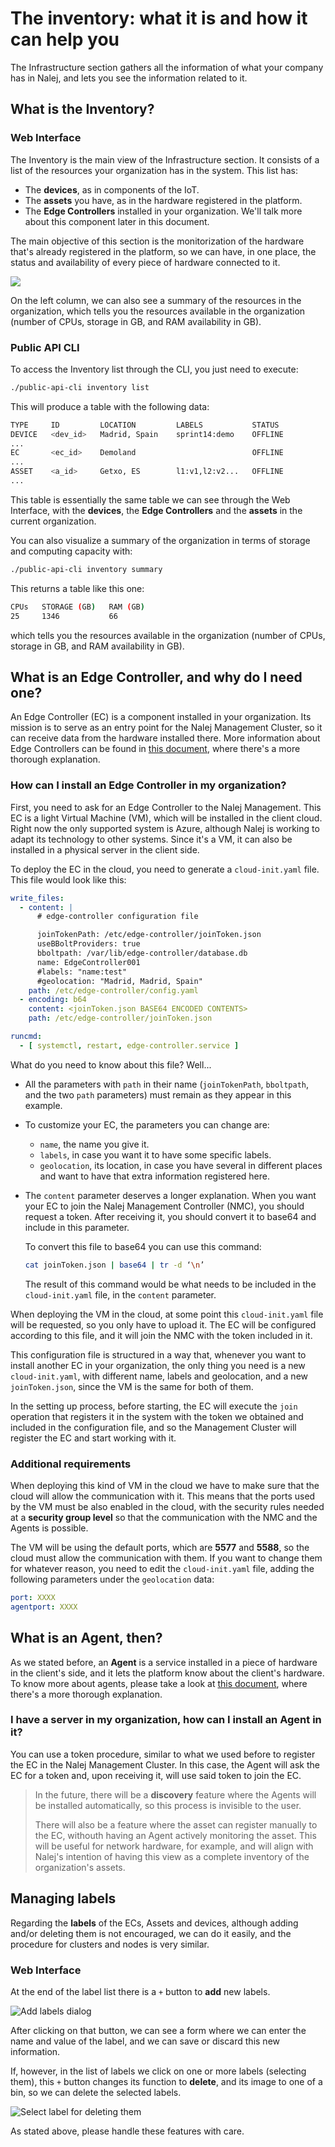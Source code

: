 # The inventory: what it is and how it can help you

The Infrastructure section gathers all the information of what your company has in Nalej, and lets you see the information related to it.

## What is the Inventory?

### Web Interface

The Inventory is the main view of the Infrastructure section. It consists of a list of the resources your organization has in the system. This list has:

* The **devices**, as in components of the IoT.
* The **assets** you have, as in the hardware registered in the platform.
* The **Edge Controllers** installed in your organization. We'll talk more about this component later in this document.

The main objective of this section is the monitorization of the hardware that's already registered in the platform, so we can have, in one place, the status and availability of every piece of hardware connected to it.

![](../img/infra.png)

On the left column, we can also see a summary of the resources in the organization, which tells you the resources available in the organization \(number of CPUs, storage in GB, and RAM availability in GB\).

### Public API CLI

To access the Inventory list through the CLI, you just need to execute:

```bash
./public-api-cli inventory list
```

This will produce a table with the following data:

```bash
TYPE     ID         LOCATION         LABELS           STATUS
DEVICE   <dev_id>   Madrid, Spain    sprint14:demo    OFFLINE
...
EC       <ec_id>    Demoland                          OFFLINE
...
ASSET    <a_id>     Getxo, ES        l1:v1,l2:v2...   OFFLINE
...
```

This table is essentially the same table we can see through the Web Interface, with the **devices**, the **Edge Controllers** and the **assets** in the current organization.

You can also visualize a summary of the organization in terms of storage and computing capacity with:

```bash
./public-api-cli inventory summary
```

This returns a table like this one:

```bash
CPUs   STORAGE (GB)   RAM (GB)
25     1346           66
```

which tells you the resources available in the organization \(number of CPUs, storage in GB, and RAM availability in GB\).

## What is an Edge Controller, and why do I need one?

An Edge Controller \(EC\) is a component installed in your organization. Its mission is to serve as an entry point for the Nalej Management Cluster, so it can receive data from the hardware installed there. More information about Edge Controllers can be found in [this document](/ECandagents.md), where there's a more thorough explanation.

### How can I install an Edge Controller in my organization?

First, you need to ask for an Edge Controller to the Nalej Management. This EC is a light Virtual Machine \(VM\), which will be installed in the client cloud. Right now the only supported system is Azure, although Nalej is working to adapt its technology to other systems. Since it's a VM, it can also be installed in a physical server in the client side.

To deploy the EC in the cloud, you need to generate a `cloud-init.yaml` file. This file would look like this:

```yaml
write_files:
  - content: |
      # edge-controller configuration file

      joinTokenPath: /etc/edge-controller/joinToken.json
      useBBoltProviders: true
      bboltpath: /var/lib/edge-controller/database.db
      name: EdgeController001
      #labels: "name:test"
      #geolocation: "Madrid, Madrid, Spain"
    path: /etc/edge-controller/config.yaml
  - encoding: b64
    content: <joinToken.json BASE64 ENCODED CONTENTS>
    path: /etc/edge-controller/joinToken.json

runcmd:
  - [ systemctl, restart, edge-controller.service ]
```

What do you need to know about this file? Well...

* All the parameters with `path` in their name \(`joinTokenPath`, `bboltpath`, and the two `path` parameters\) must remain as they appear in this example.
* To customize your EC, the parameters you can change are:
  * `name`, the name you give it.
  * `labels`, in case you want it to have some specific labels.
  * `geolocation`, its location, in case you have several in different places and want to have that extra information registered here.
* The `content` parameter deserves a longer explanation. When you want your EC to join the Nalej Management Controller \(NMC\), you should request a token. After receiving it, you should convert it to base64 and include in this parameter.

  To convert this file to base64 you can use this command:

  ```bash
  cat joinToken.json | base64 | tr -d ‘\n’
  ```

  The result of this command would be what needs to be included in the `cloud-init.yaml` file, in the `content` parameter.

When deploying the VM in the cloud, at some point this `cloud-init.yaml` file will be requested, so you only have to upload it. The EC will be configured according to this file, and it will join the NMC with the token included in it.

This configuration file is structured in a way that, whenever you want to install another EC in your organization, the only thing you need is a new `cloud-init.yaml`, with different name, labels and geolocation, and a new `joinToken.json`, since the VM is the same for both of them.

In the setting up process, before starting, the EC will execute the `join` operation that registers it in the system with the token we obtained and included in the configuration file, and so the Management Cluster will register the EC and start working with it.

### Additional requirements

When deploying this kind of VM in the cloud we have to make sure that the cloud will allow the communication with it. This means that the ports used by the VM must be also enabled in the cloud, with the security rules needed at a **security group level** so that the communication with the NMC and the Agents is possible.

The VM will be using the default ports, which are **5577** and **5588**, so the cloud must allow the communication with them. If you want to change them for whatever reason, you need to edit the `cloud-init.yaml` file, adding the following parameters under the `geolocation` data:

```yaml
port: XXXX
agentport: XXXX
```

## What is an Agent, then?

As we stated before, an **Agent** is a service installed in a piece of hardware in the client's side, and it lets the platform know about the client's hardware. To know more about agents, please take a look at [this document](https://github.com/nalej/docs/tree/1d3cb20d7b4c95a84830c5ff938d6791d9357889/infrastructure/ECandagents.md), where there's a more thorough explanation.

### I have a server in my organization, how can I install an Agent in it?

You can use a token procedure, similar to what we used before to register the EC in the Nalej Management Cluster. In this case, the Agent will ask the EC for a token and, upon receiving it, will use said token to join the EC.

> In the future, there will be a **discovery** feature where the Agents will be installed automatically, so this process is invisible to the user.
>
> There will also be a feature where the asset can register manually to the EC, withouth having an Agent actively monitoring the asset. This will be useful for network hardware, for example, and will align with Nalej's intention of having this view as a complete inventory of the organization's assets.

## Managing labels

Regarding the **labels** of the ECs, Assets and devices, although adding and/or deleting them is not encouraged, we can do it easily, and the procedure for clusters and nodes is very similar.

### Web Interface

At the end of the label list there is a `+` button to **add** new labels.

![Add labels dialog](../img/infraaddlabel.png)

After clicking on that button, we can see a form where we can enter the name and value of the label, and we can save or discard this new information.

If, however, in the list of labels we click on one or more labels \(selecting them\), this `+` button changes its function to **delete**, and its image to one of a bin, so we can delete the selected labels.

![Select label for deleting them](../img/infralabels.png)

As stated above, please handle these features with care.

